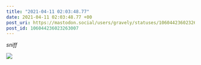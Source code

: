 ```yaml
---
title: "2021-04-11 02:03:48.77"
date: 2021-04-11 02:03:48.77 +00
post_uri: https://mastodon.social/users/gravely/statuses/106044236023263007
post_id: 106044236023263007
---
```

*sniff*


![](/images/106044235897833720.jpg)

